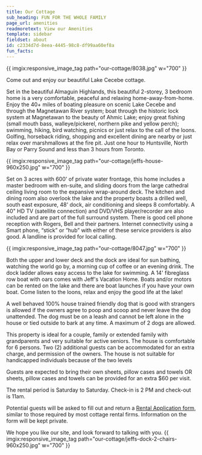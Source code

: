 ```yaml
---
title: Our Cottage
sub_heading: FUN FOR THE WHOLE FAMILY
page_url: amenities
readmoretext: View our Amenities
template: sidebar
fieldset: about
id: c2334d7d-8eea-4445-98c8-df99aa60ef8a
fun_facts:
---
```

{{ imgix:responsive_image_tag path="our-cottage/8038.jpg" w="700" }}

Come out and enjoy our beautiful Lake Cecebe cottage.

Set in the beautiful Almaguin Highlands, this beautiful 2-storey, 3 bedroom home is a very comfortable, peaceful
and relaxing home-away-from-home. Enjoy the 40+ miles of boating pleasure on scenic Lake Cecebe and through the
Magnetawan River system; boat through the historic lock system at Magnetawan to the beauty of Ahmic Lake; enjoy
great fishing (small mouth bass, walleye/pickerel, northern pike and yellow perch); swimming, hiking, bird watching,
picnics or just relax to the call of the loons. Golfing, horseback riding, shopping and excellent dining are nearby
or just relax over marshmallows at the fire pit. Just one hour to Huntsville, North Bay or Parry Sound and less than
3 hours from Toronto.

{{ imgix:responsive_image_tag path="our-cottage/jeffs-house-960x250.jpg" w="700" }}

Set on 3 acres with 600' of private water frontage, this home includes a master bedroom with en-suite, and
sliding doors from the large cathedral ceiling living room to the expansive wrap-around deck. The kitchen and
dining room also overlook the lake and the property boasts a drilled well, south east exposure, 48' dock,
air conditioning and sleeps 8 comfortably. A 40" HD TV (satellite connection) and DVD/VHS player/recorder
are also included and are part of the full surround system.  There is good cell phone reception with Rogers,
Bell and their partners. Internet connectivity using a Smart phone, “stick” or “hub” with either of these
service providers is also good.  A landline is provided for local calling.

{{ imgix:responsive_image_tag path="our-cottage/8047.jpg" w="700" }}

Both the upper and lower deck and the dock are ideal for sun bathing, watching the world go by, a morning cup of
coffee or an evening drink. The dock ladder allows easy access to the lake for swimming. A 14' fibreglass
row boat with oars comes with Jeff's Vacation Home. Boats and/or motors can be rented on the lake and there
are boat launches if you have your own boat. Come listen to the loons, relax and enjoy the good life at the lake!

A well behaved 100% house trained friendly dog that is good with strangers is allowed if the owners agree to poop and scoop
and never leave the dog unattended. The dog must be on a leash and cannot be left alone in the house or tied outside to bark
at any time. A maximum of 2 dogs are allowed.

This property is ideal for a couple, family or extended family with grandparents and very suitable for active seniors. The house
is comfortable for 6 persons. Two (2) additional guests can be accommodated for an extra charge, and permission of the owners.
The house is not suitable for handicapped individuals because of the two levels

Guests are expected to bring their own sheets, pillow cases and towels OR sheets, pillow cases and towels
can be provided for an extra $60 per visit.

The rental period is Saturday to Saturday. Check-in is 2 PM and check-out is 11am.

Potential guests will be asked to fill out and return a [Rental Application form](/rental-application), similar to those required by most
cottage rental firms. Information on the form will be kept private.

We hope you like our site, and look forward to talking with you.
{{ imgix:responsive_image_tag path="our-cottage/jeffs-dock-2-chairs-960x250.jpg" w="700" }}
